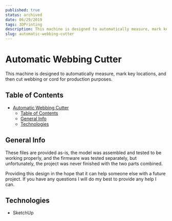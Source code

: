 ```yaml
---
published: true
status: archived
date: 06/29/2019
tags: 3DPrinting
description: This machine is designed to automatically measure, mark key locations, and then cut webbing or cord for production purposes.
slug: automatic-webbing-cutter
---
```

# Automatic Webbing Cutter
This machine is designed to automatically measure, mark key locations, and then cut webbing or cord for production purposes.

## Table of Contents
- [Automatic Webbing Cutter](#automatic-webbing-cutter)
  - [Table of Contents](#table-of-contents)
  - [General Info](#general-info)
  - [Technologies](#technologies)

## General Info
These files are provided as-is, the model was assembled and tested to be working properly, and the firmware was tested separately, but unfortunately, the project was never finished with the two parts combined.

Providing this design in the hope that it can help someone else with a future project. If you have any questions I will do my best to provide any help I can.

## Technologies
- SketchUp